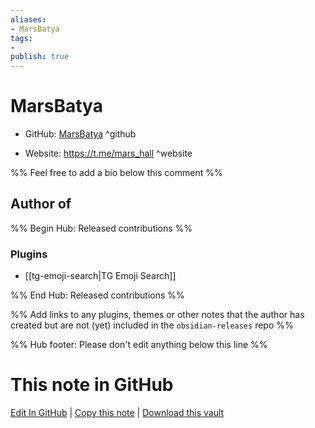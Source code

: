```yaml
---
aliases:
- MarsBatya
tags:
- 
publish: true
---
```


# MarsBatya

- GitHub: [MarsBatya](https://github.com/MarsBatya/) ^github
<!-- - Discord: `@` ^discord-->
- Website: <https://t.me/mars_hall> ^website
<!-- - [[Publish sites|Publish site]]: <https://> ^publish-->

%% Feel free to add a bio below this comment %%


## Author of

%% Begin Hub: Released contributions %%
### Plugins
- [[tg-emoji-search|TG Emoji Search]]

%% End Hub: Released contributions %%

%% Add links to any plugins, themes or other notes that the author has created but are not (yet) included in the `obsidian-releases` repo %%

<!--
### Unlisted plugins
-->

<!--
### Others
-->

<!--
## Sponsor this author
-->

<!-- - [[GitHub sponsors]]: [Sponsor @MarsBatya on GitHub Sponsors](https://github.com/sponsors/MarsBatya) ^github-sponsor-->
<!-- - [[Buy me a coffee]]: <https://> ^buy-me-a-coffee-->
<!-- - [[PayPal]]: <https://> ^paypal-->
<!-- - [[Patreon]]: <https://> ^patreon-->

<!--
## Follow this author
-->

<!-- - [[YouTube Channels|On YouTube]]: <https://> ^youtube-->
<!-- - Twitter: <https://> ^twitter-->
<!-- - ... -->

%% Hub footer: Please don't edit anything below this line %%

# This note in GitHub

<span class="git-footer">[Edit In GitHub](https://github.dev/obsidian-community/obsidian-hub/blob/main/01%20-%20Community/People/MarsBatya.md "git-hub-edit-note") | [Copy this note](https://raw.githubusercontent.com/obsidian-community/obsidian-hub/main/01%20-%20Community/People/MarsBatya.md "git-hub-copy-note") | [Download this vault](https://github.com/obsidian-community/obsidian-hub/archive/refs/heads/main.zip "git-hub-download-vault") </span>
